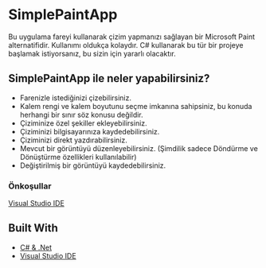 ﻿# SimplePaintApp 

Bu uygulama fareyi kullanarak çizim yapmanızı sağlayan bir Microsoft Paint alternatifidir. Kullanımı oldukça kolaydır.
C# kullanarak bu tür bir projeye başlamak istiyorsanız, bu sizin için yararlı olacaktır.


## SimplePaintApp ile neler yapabilirsiniz? 

- Farenizle istediğinizi çizebilirsiniz.
- Kalem rengi ve kalem boyutunu seçme imkanına sahipsiniz, bu konuda herhangi bir sınır söz konusu değildir.
- Çiziminize özel şekiller ekleyebilirsiniz.
- Çiziminizi bilgisayarınıza kaydedebilirsiniz.
- Çiziminizi direkt yazdırabilirsiniz. 
- Mevcut bir görüntüyü düzenleyebilirsiniz. (Şimdilik sadece Döndürme ve Dönüştürme özellikleri kullanılabilir)
- Değiştirilmiş bir görüntüyü kaydedebilirsiniz.

### Önkoşullar

[Visual Studio IDE](https://www.visualstudio.com)

## Built With

* [C# & .Net](https://docs.microsoft.com/en-us/dotnet/csharp/programming-guide/)
* [Visual Studio IDE](https://www.visualstudio.com)


